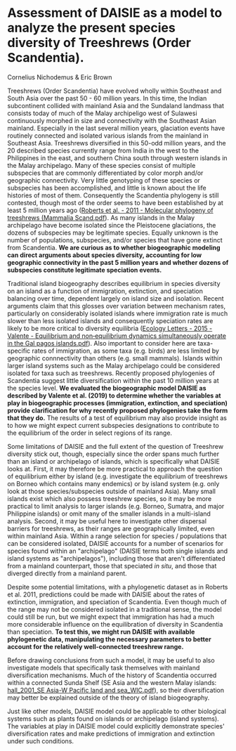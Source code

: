 # Assessment of DAISIE as a model to analyze the present species diversity of Treeshrews (Order Scandentia).
Cornelius Nichodemus & Eric Brown

Treeshrews (Order Scandentia) have evolved wholly within Southeast and South Asia over the past 50 - 60 million years. In this time, the Indian subcontinent collided with mainland Asia and the Sundaland landmass that consists today of much of the Malay archipeligo west of Sulawesi continuously morphed in size and connectivity with the Southeast Asian mainland. Especially in the last several million years, glaciation events have routinely connected and isolated various islands from the mainland in Southeast Asia. Treeshrews diversified in this 50-odd million years, and the 20 described species currently range from India in the west to the Philippines in the east, and southern China south through western islands in the Malay archipelago. Many of these species consist of multiple subspecies that are commonly differentiated by color morph and/or geographic connectivity. Very little genotyping of these species or subspecies has been accomplished, and little is known about the life histories of most of them. Consequently the Scandentia phylogeny is still contested, though most of the order seems to have been established by at least 5 million years ago ([Roberts et al. - 2011 - Molecular phylogeny of treeshrews (Mammalia Scand.pdf](https://github.com/ebrownrma/final-project/files/10186891/Roberts.et.al.-.2011.-.Molecular.phylogeny.of.treeshrews.Mammalia.Scand.pdf)). As many islands in the Malay archipelago have become isolated since the Pleistocene glaciations, the dozens of subspecies may be legitimate species. Equally unknown is the number of populations, subspecies, and/or species that have gone extinct from Scandentia. **We are curious as to whether biogeographic modeling can direct arguments about species diversity, accounting for low geographic connectivity in the past 5 million years and whether dozens of subspecies constitute legitimate speciation events.**

Traditional island biogeography describes equilibrium in species diversity on an island as a function of immigration, extinction, and speciation balancing over time, dependent largely on island size and isolation. Recent arguments claim that this glosses over variation between mechanism rates, particularly on considerably isolated islands where immigration rate is much slower than less isolated islands and consequently speciation rates are likely to be more critical to diversity equilibria ([Ecology Letters - 2015 - Valente - Equilibrium and non‐equilibrium dynamics simultaneously operate in the Gal pagos islands.pdf](https://github.com/ebrownrma/final-project/files/10187230/Ecology.Letters.-.2015.-.Valente.-.Equilibrium.and.non.equilibrium.dynamics.simultaneously.operate.in.the.Gal.pagos.islands.pdf)). Also important to consider here are taxa-specific rates of immigration, as some taxa (e.g. birds) are less limited by geographic connnectivity than others (e.g. small mammals). Islands within larger island systems such as the Malay archipelago could be considered isolated for taxa such as treeshrews. Recently proposed phylogenies of Scandentia suggest little diversification within the past 10 million years at the species level. **We evaluated the biogeographic model DAISIE as described by Valente et al. (2019) to determine whether the variables at play in biogeographic processes (immigration, extinction, and speciation) provide clarification for why recently proposed phylogenies take the form that they do.** The results of a test of equilibrium may also provide insight as to how we might expect current subspecies designations to contribute to the equilibrium of the order in select regions of its range. 

Some limitations of DAISIE and the full extent of the question of Treeshrew diversity stick out, though, especially since the order spans much further than an island or archipelago of islands, which is specifically what DAISIE looks at. First, it may therefore be more practical to approach the question of equilibrium either by island (e.g. investigate the equilibrium of treeshrews on Borneo which contains many endemics) or by island system (e.g. only look at those species/subspecies outside of mainland Asia). Many small islands exist which also possess treeshrew species, so it may be more practical to limit analysis to larger islands (e.g. Borneo, Sumatra, and major Philippine islands) or omit many of the smaller islands in a multi-island analysis. Second, it may be useful here to investigate other dispersal barriers for treeshrews, as their ranges are geographically limited, even within mainland Asia. Within a range selection for species / populations that can be considered isolated, DAISIE accounts for a number of scenarios for species found within an "archipelago" (DAISIE terms both single islands and island systems as "archipelagos"), including those that aren't differentiated from a mainland counterpart, those that speciated _in situ_, and those that diverged directly from a mainland parent. 

Despite some potential limitations, with a phylogenetic dataset as in Roberts et al. 2011, predictions could be made with DAISIE about the rates of extinction, immigration, and speciation of Scandentia. Even though much of the range may not be considered isolated in a traditional sense, the model could still be run, but we might expect that immigration has had a much more considerable influence on the equilibration of diversity in Scandentia than speciation. **To test this, we might run DAISIE with available phylogenetic data, manipulating the necessary parameters to better account for the relatively well-connected treeshrew range.**

Before drawing conclusions from such a model, it may be useful to also investigate models that specifically task themselves with mainland diversification mechanisms. Much of the history of Scandentia occurred within a connected Sunda Shelf (SE Asia and the western Malay islands: [hall_2001_SE Asia-W Pacific land and sea_WIC.pdf](https://github.com/ebrownrma/final-project/files/10200668/hall_2001_SE.Asia-W.Pacific.land.and.sea_WIC.pdf)), so their diversification may better be explained outside of the theory of island biogeography. 

Just like other models, DAISIE model could be applicable to other biological systems such as plants found on islands or archipelago (island systems). The variables at play in DAISIE model could explicitly demonstrate species' diversification rates and make predictions of immigration and extinction under such conditions.
